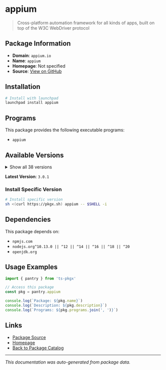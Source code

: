 # appium

> Cross-platform automation framework for all kinds of apps, built on top of the W3C WebDriver protocol

## Package Information

- **Domain**: `appium.io`
- **Name**: `appium`
- **Homepage**: Not specified
- **Source**: [View on GitHub](https://github.com/pkgxdev/pantry/tree/main/projects/appium.io/package.yml)

## Installation

```bash
# Install with launchpad
launchpad install appium
```

## Programs

This package provides the following executable programs:

- `appium`

## Available Versions

<details>
<summary>Show all 38 versions</summary>

- `3.0.1`, `2.19.0`, `2.18.0`, `2.17.1`, `2.17.0`
- `2.16.2`, `2.16.1`, `2.16.0`, `2.15.0`, `2.14.1`
- `2.14.0`, `2.13.1`, `2.13.0`, `2.12.2`, `2.12.1`
- `2.12.0`, `2.11.5`, `2.11.4`, `2.11.3`, `2.11.2`
- `2.11.1`, `2.11.0`, `2.10.3`, `2.10.2`, `2.10.1`
- `2.9.0`, `2.8.0`, `2.7.0`, `2.6.0`, `2.5.4`
- `2.5.3`, `2.5.2`, `2.5.1`, `2.5.0`, `2.4.1`
- `2.4.0`, `2.3.0`, `2.2.3`

</details>

**Latest Version**: `3.0.1`

### Install Specific Version

```bash
# Install specific version
sh <(curl https://pkgx.sh) appium -- $SHELL -i
```

## Dependencies

This package depends on:

- `npmjs.com`
- `nodejs.org^10.13.0 || ^12 || ^14 || ^16 || ^18 || ^20`
- `openjdk.org`

## Usage Examples

```typescript
import { pantry } from 'ts-pkgx'

// Access this package
const pkg = pantry.appium

console.log(`Package: ${pkg.name}`)
console.log(`Description: ${pkg.description}`)
console.log(`Programs: ${pkg.programs.join(', ')}`)
```

## Links

- [Package Source](https://github.com/pkgxdev/pantry/tree/main/projects/appium.io/package.yml)
- [Homepage](#)
- [Back to Package Catalog](../../package-catalog.md)

---

*This documentation was auto-generated from package data.*
